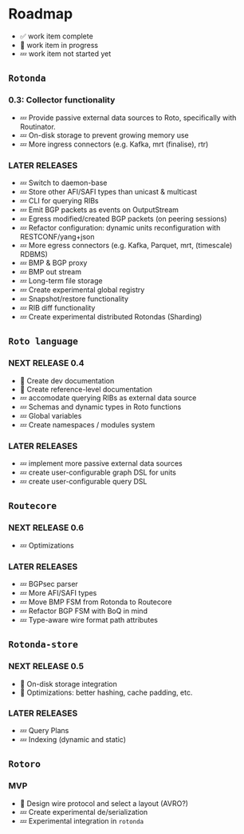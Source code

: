 
Roadmap
=======

- ✅ work item complete
- 🦀 work item in progress
- 💤 work item not started yet


## `Rotonda`

### 0.3: Collector functionality

- 💤 Provide passive external data sources to Roto, specifically with Routinator.
- 💤 On-disk storage to prevent growing memory use
- 💤 More ingress connectors (e.g. Kafka, mrt (finalise), rtr)

### LATER RELEASES

- 💤 Switch to daemon-base
- 💤 Store other AFI/SAFI types than unicast & multicast
- 💤 CLI for querying RIBs
- 💤 Emit BGP packets as events on OutputStream
- 💤 Egress modified/created BGP packets (on peering sessions)
- 💤 Refactor configuration: dynamic units reconfiguration with RESTCONF/yang+json
- 💤 More egress connectors (e.g. Kafka, Parquet, mrt, (timescale) RDBMS)
- 💤 BMP & BGP proxy
- 💤 BMP out stream
- 💤 Long-term file storage
- 💤 Create experimental global registry
- 💤 Snapshot/restore functionality
- 💤 RIB diff functionality
- 💤 Create experimental distributed Rotondas (Sharding)


## `Roto language`

### NEXT RELEASE 0.4

- 🦀 Create dev documentation
- 🦀 Create reference-level documentation
- 💤 accomodate querying RIBs as external data source
- 💤 Schemas and dynamic types in Roto functions
- 💤 Global variables
- 💤 Create namespaces / modules system

### LATER RELEASES

- 💤 implement more passive external data sources
- 💤 create user-configurable graph DSL for units
- 💤 create user-configurable query DSL


## `Routecore`

### NEXT RELEASE 0.6

- 💤 Optimizations

### LATER RELEASES

- 💤 BGPsec parser
- 💤 More AFI/SAFI types
- 💤 Move BMP FSM from Rotonda to Routecore
- 💤 Refactor BGP FSM with BoQ in mind
- 💤 Type-aware wire format path attributes


## `Rotonda-store`

### NEXT RELEASE 0.5

- 🦀 On-disk storage integration
- 🦀 Optimizations: better hashing, cache padding, etc.

### LATER RELEASES

- 💤 Query Plans
- 💤 Indexing (dynamic and static)

## `Rotoro`

### MVP

- 🦀 Design wire protocol and select a layout (AVRO?)
- 💤 Create experimental de/serialization
- 💤 Experimental integration in `rotonda`
